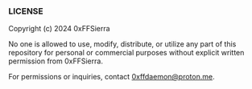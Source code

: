 ### **LICENSE**

Copyright (c) 2024 0xFFSierra

 No one is allowed to use, modify, distribute, or utilize any part of this repository for personal or commercial purposes without explicit written permission from 0xFFSierra.

For permissions or inquiries, contact 0xffdaemon@proton.me.
